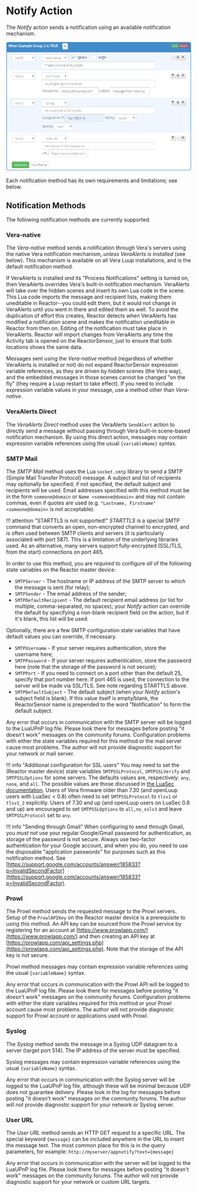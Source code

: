# Notify Action

The _Notify_ action sends a notification using an available notification mechanism.

![Some Notify actions](images/notify-action.png)

Each notification method has its own requirements and limitations; see below.

## Notification Methods

The following notification methods are currently supported.

### Vera-native

The *Vera-native* method sends a notification through Vera's servers using the native Vera notification mechanism, *unless VeraAlerts is installed* (see below). This mechanism is available on all Vera Luup installations, and is the default notification method.

If VeraAlerts is installed *and* its "Process Notifications" setting is turned on, then VeraAlerts overrides Vera's built-in notification mechanism. VeraAlerts will take over the hidden scenes and insert its own Lua code in the scene. This Lua code imports the message and recipient lists, making them uneditable in Reactor--you could edit them, but it would not change in VeraAlerts until you went in there and edited them as well. To avoid the duplication of effort this creates, Reactor detects when VeraAlerts has modified a notification scene and makes the notification uneditable in Reactor from then on. Editing of the notification must take place in VeraAlerts. Reactor will import changes from VeraAlerts any time the Activity tab is opened on the ReactorSensor, just to ensure that both locations shows the same data.

Messages sent using the *Vera-native* method (regardless of whether VeraAlerts is installed or not) do not expand ReactorSensor expression variable references, as they are driven by hidden scenes (the Vera way), and the embedded messages in those scenes cannot be changed "on the fly" (they require a Luup restart to take effect). If you need to include expression variable values in your message, use a method other than *Vera-native*.

### VeraAlerts Direct

The *VeraAlerts Direct* method uses the VeraAlerts `SendAlert` action to directly send a message without passing through Vera built-in scene-based notification mechanism. By using this direct action, messages may contain expression variable references using the usual `{variableName}` syntax.

### SMTP Mail

The *SMTP Mail* method uses the Lua `socket.smtp` library to send a SMTP (Simple Mail Transfer Protocol) message. A subject and list of recipients may optionally be specified; if not specified, the default subject and recipients will be used. Email addresses specified with this method must be in the form `someone@domain` or `Name <someone@domain>` and may not contain commas, even if quotes are used (e.g. `"Lastname, Firstname" <someone@domain>` is not acceptable).

!!! attention "STARTTLS is not supported!"
    *STARTTLS* is a special SMTP command that converts an open, non-encrypted channel to encrypted, and is often used between SMTP clients and servers (it is particularly associated with port 587). This is a limitation of the underlying libraries used. As an alternative, many servers support fully-encrypted (SSL/TLS, from the start) connections on port 465.

In order to use this method, you are *required* to configure *all* of the following state variables on the Reactor master device:

* `SMTPServer` - The hostname or IP address of the SMTP server to which the message is sent (for relay);
* `SMTPSender` - The email address of the sender;
* `SMTPDefaultRecipient` - The default recipient email address (or list for multiple, comma-separated, no spaces); your *Notify* action can override the default by specifying a non-blank recipient field on the action, but if it's blank, this list will be used.

Optionally, there are a few SMTP configuration state variables that have default values you can override, if necessary.

* `SMTPUsername` - If your server requires authentication, store the username here;
* `SMTPPassword` - If your server requires authentication, store the password here (note that the storage of the password is not secure);
* `SMTPPort` - If you need to connect on a port other than the default 25, specify that port number here. If port 465 is used, the connection to the server will be made via SSL/TLS. See note regarding STARTTLS above.
* `SMTPDefaultSubject` - The default subject (when your *Notify* action's subject field is blank). If this value itself is empty/blank, the ReactorSensor name is prepended to the word "Notification" to form the default subject.

Any error that occurs in communication with the SMTP server will be logged to the LuaUPnP log file. Please look there for messages before posting "it doesn't work" messages on the community forums. Configuration problems with either the state variables required for this method or the mail server cause most problems. The author will not provide diagnostic support for your network or mail server.

!!! info "Additional configuration for SSL users"
    You may need to set the (Reactor master device) state variables `SMTPSSLProtocol`, `SMTPSSLVerify` and `SMTPSSLOptions` for some servers. The defaults values are, respectively: `any`, `none`, and `all`. The possible values are those discussed in [the LuaSec documentation](https://github.com/brunoos/luasec/wiki). Users of Vera firmware older than 7.30 (and openLuup users with LuaSec < 0.8) often need to set `SMTPSSLProtocol` to `tlsv1` or `tlsv1_2` explicitly. Users of 7.30 and up (and openLuup users on LuaSec 0.8 and up) are encouraged to set `SMTPSSLOptions` to `all,no_sslv3` and leave `SMTPSSLProtocol` set to `any`.

!!! info "Sending through Gmail"
    When configuring to send through Gmail, you *must not* use your regular Google/Gmail password for authentication, as storage of the password is not secure. Always use  two-factor authentication for your Google account, and when you do, you need to use the disposable "application passwords" for purposes such as this notification method. See [https://support.google.com/accounts/answer/185833?p=InvalidSecondFactor](https://support.google.com/accounts/answer/185833?p=InvalidSecondFactor).

### Prowl

The Prowl method sends the requested message to the Prowl servers. Setup of the `ProwlAPIKey` on the Reactor master device is a prerequisite to using this method. An API key can be sourced from the Prowl service by registering for an account at [https://www.prowlapp.com/](https://www.prowlapp.com/) and then creating an API key at
[https://prowlapp.com/api_settings.php](https://prowlapp.com/api_settings.php). Note that the storage of the API key is not secure.

Prowl method messages may contain expression variable references using the usual `{variableName}` syntax.

Any error that occurs in communication with the Prowl API will be logged to the LuaUPnP log file. Please look there for messages before posting "it doesn't work" messages on the community forums. Configuration problems with either the state variables required for this method or your Prowl account cause most problems. The author will not provide diagnostic support for Prowl account or applications used with Prowl.

### Syslog

The *Syslog* method sends the message in a Syslog UDP datagram to a server (target port 514). The IP address of the server must be specified.

Syslog messages may contain expression variable references using the usual `{variableName}` syntax.

Any error that occurs in communication with the Syslog server will be logged to the LuaUPnP log file, although these will be minimal because UDP does not guarantee delivery. Please look in the log for messages before posting "it doesn't work" messages on the community forums. The author will not provide diagnostic support for your network or Syslog server.

### User URL

The *User URL* method sends an HTTP GET request to a specific URL. The special keyword `{message}` can be included anywhere in the URL to insert the message text. The most common place for this is in the query parameters, for example: `http://myserver/appnotify?text={message}`

Any error that occurs in communication with the server will be logged to the LuaUPnP log file. Please look there for messages before posting "it doesn't work" messages on the community forums. The author will not provide diagnostic support for your network or custom URL targets.
